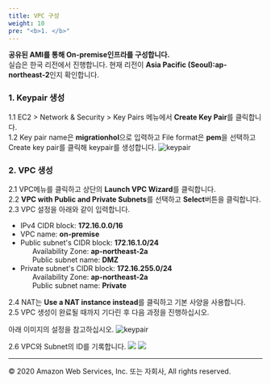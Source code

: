 ```yaml
---
title: VPC 구성
weight: 10
pre: "<b>1. </b>"
---
```


**공유된 AMI를 통해 On-premise인프라를 구성합니다.**   
실습은 한국 리전에서 진행합니다. 현재 리전이 **Asia Pacific (Seoul):ap-northeast-2**인지 확인합니다.

### 1. Keypair 생성  
1.1 EC2 > Network & Security > Key Pairs 메뉴에서 **Create Key Pair**를 클릭합니다.  
1.2 Key pair name은 **migrationhol**으로 입력하고 File format은 **pem**을 선택하고 Create key pair를 클릭해 keypair를 생성합니다.
![keypair](/images/lab0/keypair.png#center)

### 2. VPC 생성  
2.1 VPC메뉴를 클릭하고 상단의 **Launch VPC Wizard**를 클릭합니다.  
2.2 **VPC with Public and Private Subnets**를 선택하고 **Select**버튼을 클릭합니다.  
2.3 VPC 설정을 아래와 같이 입력합니다.  
 * IPv4 CIDR block: **172.16.0.0/16**  
 * VPC name: **on-premise**  
 * Public subnet's CIDR block: **172.16.1.0/24**  
&nbsp;&nbsp;&nbsp;&nbsp;&nbsp;&nbsp;Availability Zone: **ap-northeast-2a**  
&nbsp;&nbsp;&nbsp;&nbsp;&nbsp;&nbsp;Public subnet name: **DMZ**  
 * Private subnet's CIDR block: **172.16.255.0/24**  
&nbsp;&nbsp;&nbsp;&nbsp;&nbsp;&nbsp;Availability Zone: **ap-northeast-2a**  
&nbsp;&nbsp;&nbsp;&nbsp;&nbsp;&nbsp;Public subnet name: **Private**  

2.4 NAT는 **Use a NAT instance instead**를 클릭하고 기본 사양을 사용합니다.  
2.5 VPC 생성이 완료될 때까지 기다린 후 다음 과정을 진행하십시오.

아래 이미지의 설정을 참고하십시오.
![keypair](/images/lab0/vpc.png#center)

2.6 VPC와 Subnet의 ID를 기록합니다.
![](/images/lab0/vpc_id.png#center)
![](/images/lab0/subnet_id.png#center)


---
© 2020 Amazon Web Services, Inc. 또는 자회사, All rights reserved.
